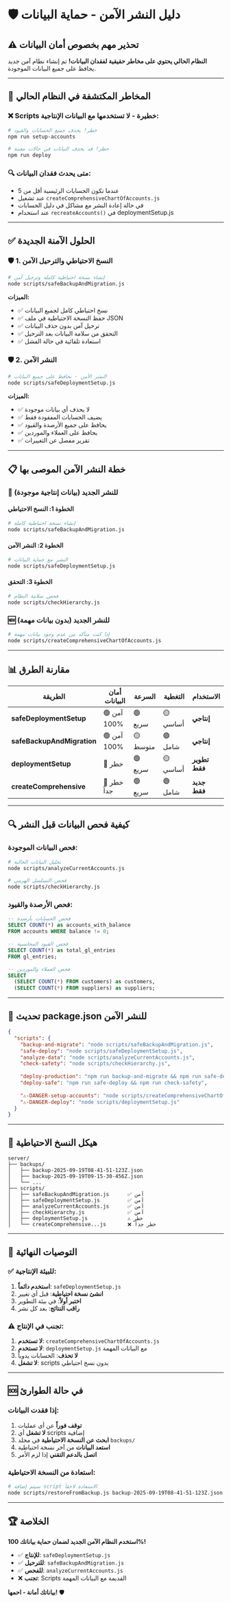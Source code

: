 # 🛡️ دليل النشر الآمن - حماية البيانات

## ⚠️ **تحذير مهم بخصوص أمان البيانات**

**النظام الحالي يحتوي على مخاطر حقيقية لفقدان البيانات!** تم إنشاء نظام آمن جديد يحافظ على جميع البيانات الموجودة.

---

## 🚨 **المخاطر المكتشفة في النظام الحالي**

### ❌ **Scripts خطيرة - لا تستخدمها مع البيانات الإنتاجية:**
```bash
# خطر! يحذف جميع الحسابات والقيود
npm run setup-accounts

# خطر! قد يحذف البيانات في حالات معينة  
npm run deploy
```

### 🔍 **متى يحدث فقدان البيانات:**
- عندما تكون الحسابات الرئيسية أقل من 5
- عند تشغيل `createComprehensiveChartOfAccounts.js`
- في حالة إعادة النشر مع مشاكل في دليل الحسابات
- عند استخدام `recreateAccounts()` في deploymentSetup.js

---

## ✅ **الحلول الآمنة الجديدة**

### 🛡️ **1. النسخ الاحتياطي والترحيل الآمن**
```bash
# إنشاء نسخة احتياطية كاملة وترحيل آمن
node scripts/safeBackupAndMigration.js
```

**الميزات:**
- ✅ نسخ احتياطي كامل لجميع البيانات
- ✅ حفظ النسخة الاحتياطية في ملف JSON
- ✅ ترحيل آمن بدون حذف البيانات
- ✅ التحقق من سلامة البيانات بعد الترحيل
- ✅ استعادة تلقائية في حالة الفشل

### 🛡️ **2. النشر الآمن**
```bash
# النشر الآمن - يحافظ على جميع البيانات
node scripts/safeDeploymentSetup.js
```

**الميزات:**
- ✅ لا يحذف أي بيانات موجودة
- ✅ يضيف الحسابات المفقودة فقط
- ✅ يحافظ على جميع الأرصدة والقيود
- ✅ يحافظ على العملاء والموردين
- ✅ تقرير مفصل عن التغييرات

---

## 📋 **خطة النشر الآمن الموصى بها**

### 🔄 **للنشر الجديد (بيانات إنتاجية موجودة)**

#### **الخطوة 1: النسخ الاحتياطي**
```bash
# إنشاء نسخة احتياطية كاملة
node scripts/safeBackupAndMigration.js
```

#### **الخطوة 2: النشر الآمن**
```bash
# النشر مع حماية البيانات
node scripts/safeDeploymentSetup.js
```

#### **الخطوة 3: التحقق**
```bash
# فحص سلامة النظام
node scripts/checkHierarchy.js
```

### 🆕 **للنشر الجديد (بدون بيانات مهمة)**
```bash
# إذا كنت متأكد من عدم وجود بيانات مهمة
node scripts/createComprehensiveChartOfAccounts.js
```

---

## 📊 **مقارنة الطرق**

| الطريقة | أمان البيانات | السرعة | التغطية | الاستخدام |
|---------|-------------|--------|----------|----------|
| **safeDeploymentSetup** | 🟢 آمن 100% | 🟢 سريع | 🟡 أساسي | **إنتاجي** |
| **safeBackupAndMigration** | 🟢 آمن 100% | 🟡 متوسط | 🟢 شامل | **إنتاجي** |
| **deploymentSetup** | 🔴 خطر | 🟢 سريع | 🟡 أساسي | **تطوير فقط** |
| **createComprehensive** | 🔴 خطر جداً | 🟢 سريع | 🟢 شامل | **جديد فقط** |

---

## 🔍 **كيفية فحص البيانات قبل النشر**

### **فحص البيانات الموجودة:**
```bash
# تحليل البيانات الحالية
node scripts/analyzeCurrentAccounts.js

# فحص التسلسل الهرمي
node scripts/checkHierarchy.js
```

### **فحص الأرصدة والقيود:**
```sql
-- فحص الحسابات بأرصدة
SELECT COUNT(*) as accounts_with_balance 
FROM accounts WHERE balance != 0;

-- فحص القيود المحاسبية
SELECT COUNT(*) as total_gl_entries 
FROM gl_entries;

-- فحص العملاء والموردين
SELECT 
  (SELECT COUNT(*) FROM customers) as customers,
  (SELECT COUNT(*) FROM suppliers) as suppliers;
```

---

## 🚀 **تحديث package.json للنشر الآمن**

```json
{
  "scripts": {
    "backup-and-migrate": "node scripts/safeBackupAndMigration.js",
    "safe-deploy": "node scripts/safeDeploymentSetup.js",
    "analyze-data": "node scripts/analyzeCurrentAccounts.js",
    "check-safety": "node scripts/checkHierarchy.js",
    
    "deploy-production": "npm run backup-and-migrate && npm run safe-deploy",
    "deploy-safe": "npm run safe-deploy && npm run check-safety",
    
    "⚠️-DANGER-setup-accounts": "node scripts/createComprehensiveChartOfAccounts.js",
    "⚠️-DANGER-deploy": "node scripts/deploymentSetup.js"
  }
}
```

---

## 📁 **هيكل النسخ الاحتياطية**

```
server/
├── backups/
│   ├── backup-2025-09-19T08-41-51-123Z.json
│   ├── backup-2025-09-19T09-15-30-456Z.json
│   └── ...
├── scripts/
│   ├── safeBackupAndMigration.js      ✅ آمن
│   ├── safeDeploymentSetup.js         ✅ آمن
│   ├── analyzeCurrentAccounts.js      ✅ آمن
│   ├── checkHierarchy.js              ✅ آمن
│   ├── deploymentSetup.js             ⚠️ خطر
│   └── createComprehensive...js       ❌ خطر جداً
```

---

## 🎯 **التوصيات النهائية**

### ✅ **للبيئة الإنتاجية:**
1. **استخدم دائماً**: `safeDeploymentSetup.js`
2. **انشئ نسخة احتياطية**: قبل أي تغيير
3. **اختبر أولاً**: في بيئة التطوير
4. **راقب النتائج**: بعد كل نشر

### ⚠️ **تجنب في الإنتاج:**
1. **لا تستخدم**: `createComprehensiveChartOfAccounts.js`
2. **لا تستخدم**: `deploymentSetup.js` مع البيانات المهمة
3. **لا تحذف**: الحسابات يدوياً
4. **لا تشغل**: scripts بدون نسخ احتياطي

---

## 🆘 **في حالة الطوارئ**

### **إذا فقدت البيانات:**
1. **توقف فوراً** عن أي عمليات
2. **لا تشغل** أي scripts إضافية
3. **ابحث عن النسخة الاحتياطية** في مجلد `backups/`
4. **استعد البيانات** من آخر نسخة احتياطية
5. **اتصل بالدعم التقني** إذا لزم الأمر

### **استعادة من النسخة الاحتياطية:**
```bash
# سيتم إضافة script الاستعادة لاحقاً
node scripts/restoreFromBackup.js backup-2025-09-19T08-41-51-123Z.json
```

---

## 🏆 **الخلاصة**

**استخدم النظام الآمن الجديد لضمان حماية بياناتك 100%!**

- ✅ **للإنتاج**: `safeDeploymentSetup.js`
- ✅ **للترحيل**: `safeBackupAndMigration.js`  
- ✅ **للفحص**: `analyzeCurrentAccounts.js`
- ❌ **تجنب**: Scripts القديمة مع البيانات المهمة

**بياناتك أمانة - احمها!** 🛡️
